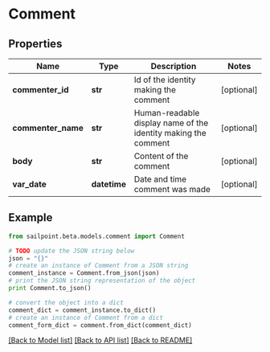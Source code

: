 # Comment


## Properties

Name | Type | Description | Notes
------------ | ------------- | ------------- | -------------
**commenter_id** | **str** | Id of the identity making the comment | [optional] 
**commenter_name** | **str** | Human-readable display name of the identity making the comment | [optional] 
**body** | **str** | Content of the comment | [optional] 
**var_date** | **datetime** | Date and time comment was made | [optional] 

## Example

```python
from sailpoint.beta.models.comment import Comment

# TODO update the JSON string below
json = "{}"
# create an instance of Comment from a JSON string
comment_instance = Comment.from_json(json)
# print the JSON string representation of the object
print Comment.to_json()

# convert the object into a dict
comment_dict = comment_instance.to_dict()
# create an instance of Comment from a dict
comment_form_dict = comment.from_dict(comment_dict)
```
[[Back to Model list]](../README.md#documentation-for-models) [[Back to API list]](../README.md#documentation-for-api-endpoints) [[Back to README]](../README.md)


